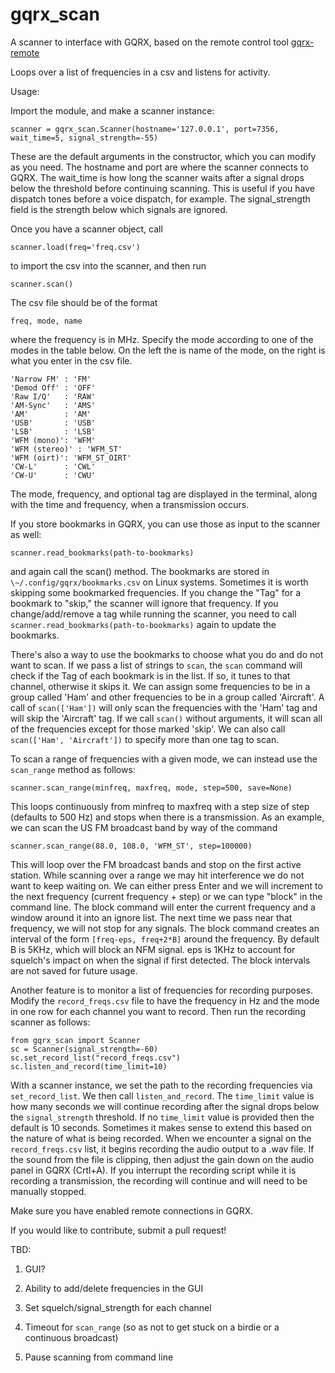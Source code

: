 # gqrx_scan

A scanner to interface with GQRX, based on the remote control tool [gqrx-remote](https://github.com/marmelo/gqrx-remote)

Loops over a list of frequencies in a csv and listens for activity.  

Usage:

Import the module, and make a scanner instance:

	scanner = gqrx_scan.Scanner(hostname='127.0.0.1', port=7356, wait_time=5, signal_strength=-55)

These are the default arguments in the constructor, which you can modify as you need.  The hostname and port are where the scanner connects to GQRX.  The wait_time is how long the scanner waits after a signal drops below the threshold before continuing scanning.  This is useful if you have dispatch tones before a voice dispatch, for example.   The signal_strength field is the strength below which signals are ignored.

Once you have a scanner object, call 

	scanner.load(freq='freq.csv')

to import the csv into the scanner, and then run 

	scanner.scan()

The csv file should be of the format

	freq, mode, name

where the frequency is in MHz.  Specify the mode according to one of the modes in the table below.  On the left the is name of the mode, on the right is what you enter in the csv file.

	'Narrow FM' : 'FM'
	'Demod Off' : 'OFF'
	'Raw I/Q'   : 'RAW'
	'AM-Sync'   : 'AMS'
	'AM'        : 'AM'
	'USB'       : 'USB'
	'LSB'       : 'LSB'
	'WFM (mono)': 'WFM'
	'WFM (stereo)' : 'WFM_ST'
	'WFM (oirt)': 'WFM_ST_OIRT'
	'CW-L'      : 'CWL'
	'CW-U'      : 'CWU'

The mode, frequency, and optional tag are displayed in the terminal, along with the time and frequency, when a transmission occurs.

If you store bookmarks in GQRX, you can use those as input to the scanner as well:

	scanner.read_bookmarks(path-to-bookmarks)

and again call the scan() method.   The bookmarks are stored in `\~/.config/gqrx/bookmarks.csv` on Linux systems.   Sometimes it is worth skipping some bookmarked frequencies.  If you change the "Tag" for a bookmark to "skip," the scanner will ignore that frequency.  If you change/add/remove a tag while running the scanner, you need to call `scanner.read_bookmarks(path-to-bookmarks)` again to update the bookmarks.

There's also a way to use the bookmarks to choose what you do and do not want to scan.  If we pass a list of strings to `scan`, the `scan` command will check if the Tag of each bookmark is in the list.  If so, it tunes to that channel, otherwise it skips it.  We can assign some frequencies to be in a group called 'Ham' and other frequencies to be in a group called 'Aircraft'. A call of `scan(['Ham'])` will only scan the frequencies with the 'Ham' tag and will skip the 'Aircraft' tag.  If we call `scan()` without arguments, it will scan all of the frequencies except for those marked 'skip'.  We can also call `scan(['Ham', 'Aircraft'])` to specify more than one tag to scan.

To scan a range of frequencies with a given mode, we can instead use the `scan_range` method as follows:

    scanner.scan_range(minfreq, maxfreq, mode, step=500, save=None)

This loops continuously from minfreq to maxfreq with a step size of step (defaults to 500 Hz) and stops when there is a transmission.
As an example, we can scan the US FM broadcast band by way of the command

    scanner.scan_range(88.0, 108.0, 'WFM_ST', step=100000)
 
This will loop over the FM broadcast bands and stop on the first active station.  While scanning over a range we may hit interference we do not want to keep waiting on.  We can either press Enter and we will increment to the next frequency (current frequency + step) or we can type "block" in the command line. The block command will enter the current frequency and a window around it into an ignore list.  The next time we pass near that frequency, we will not stop for any signals.  The block command creates an interval of the form `[freq-eps, freq+2*B]` around the frequency.  By default B is 5KHz, which will block an NFM signal.  eps is 1KHz to account for squelch's impact on when the signal if first detected.  The block intervals are not saved for future usage.

Another feature is to monitor a list of frequencies for recording purposes.  Modify the `record_freqs.csv` file to have the frequency in Hz and the mode in one row for each channel you want to record.  Then run the recording scanner as follows:

```
from gqrx_scan import Scanner
sc = Scanner(signal_strength=-60)
sc.set_record_list("record_freqs.csv")
sc.listen_and_record(time_limit=10)
```

With a scanner instance, we set the path to the recording frequencies via `set_record_list`.  We then call `listen_and_record`. The `time_limit` value is how many seconds we will continue recording after the signal drops below the `signal_strength` threshold.  If no `time_limit` value is provided then the default is 10 seconds. Sometimes it makes sense to extend this based on the nature of what is being recorded. When we encounter a signal on the `record_freqs.csv` list, it begins recording the audio output to a .wav file.  If the sound from the file is clipping, then adjust the gain down on the audio panel in GQRX (Crtl+A). If you interrupt the recording script while it is recording a transmission, the recording will continue and will need to be manually stopped.


Make sure you have enabled remote connections in GQRX.

If you would like to contribute, submit a pull request!

TBD:

1. GUI?

2. Ability to add/delete frequencies in the GUI

3. Set squelch/signal_strength for each channel

4. Timeout for `scan_range` (so as not to get stuck on a birdie or a continuous broadcast)

5. Pause scanning from command line
